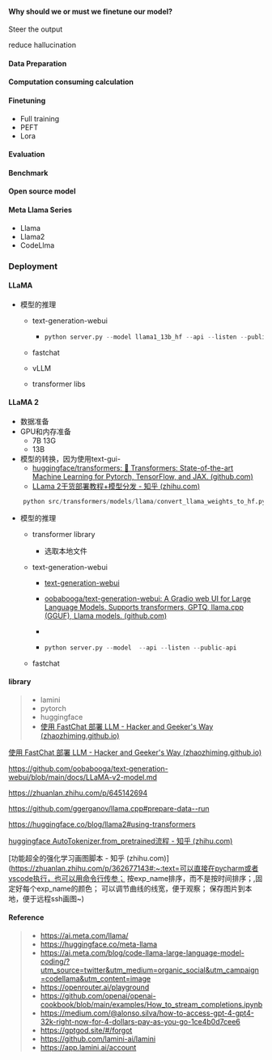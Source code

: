

#### Why should we or must we finetune our model?

Steer the output

reduce hallucination

 



#### Data Preparation



#### Computation consuming calculation





#### Finetuning

- Full training
- PEFT
- Lora



#### Evaluation

#### Benchmark





#### Open source model

#### Meta Llama Series

- Llama
- Llama2
- CodeLlma





### Deployment

#### LLaMA

- 模型的推理

  - text-generation-webui

    - ```python
      python server.py --model llama1_13b_hf --api --listen --public-api --gpu-memory 20 20 20
      ```

  - fastchat

  - vLLM

  - transformer libs

#### LLaMA 2

- 数据准备
- GPU和内存准备
  - 7B 13G
  - 13B 
- 模型的转换，因为使用text-gui-
  - [huggingface/transformers: 🤗 Transformers: State-of-the-art Machine Learning for Pytorch, TensorFlow, and JAX. (github.com)](https://github.com/huggingface/transformers)
  - [LLama 2干货部署教程+模型分发 - 知乎 (zhihu.com)](https://zhuanlan.zhihu.com/p/645142694)	

```python
	python src/transformers/models/llama/convert_llama_weights_to_hf.py --input_dir ../13B --model_size 13B --output_dir ../llama1_13b_hf
```

- 模型的推理

  - transformer library

    - 选取本地文件

  - text-generation-webui

    - [text-generation-webui](https://link.zhihu.com/?target=https%3A//github.com/oobabooga/text-generation-webui.git)
  
    - [oobabooga/text-generation-webui: A Gradio web UI for Large Language Models. Supports transformers, GPTQ, llama.cpp (GGUF), Llama models. (github.com)](https://github.com/oobabooga/text-generation-webui)

    - 
  
    - ```python
      python server.py --model  --api --listen --public-api
      ```
  
  - fastchat
  







#### library

> - lamini
> - pytorch
> - huggingface
> - [使用 FastChat 部署 LLM - Hacker and Geeker's Way (zhaozhiming.github.io)](https://zhaozhiming.github.io/2023/08/22/use-fastchat-deploy-llm/)



[使用 FastChat 部署 LLM - Hacker and Geeker's Way (zhaozhiming.github.io)](https://zhaozhiming.github.io/2023/08/22/use-fastchat-deploy-llm/)

https://github.com/oobabooga/text-generation-webui/blob/main/docs/LLaMA-v2-model.md

https://zhuanlan.zhihu.com/p/645142694

https://github.com/ggerganov/llama.cpp#prepare-data--run

https://huggingface.co/blog/llama2#using-transformers

[huggingface AutoTokenizer.from_pretrained流程 - 知乎 (zhihu.com)](https://zhuanlan.zhihu.com/p/621106604)

[功能超全的强化学习画图脚本 - 知乎 (zhihu.com)](https://zhuanlan.zhihu.com/p/362677143#:~:text=可以直接在pycharm或者vscode执行，也可以用命令行传参； 按exp_name排序，而不是按时间排序；,固定好每个exp_name的颜色； 可以调节曲线的线宽，便于观察； 保存图片到本地，便于远程ssh画图~)

#### Reference



> - https://ai.meta.com/llama/
> - https://huggingface.co/meta-llama
> - https://ai.meta.com/blog/code-llama-large-language-model-coding/?utm_source=twitter&utm_medium=organic_social&utm_campaign=codellama&utm_content=image
> - https://openrouter.ai/playground
> - https://github.com/openai/openai-cookbook/blob/main/examples/How_to_stream_completions.ipynb
> - https://medium.com/@alonso.silva/how-to-access-gpt-4-gpt4-32k-right-now-for-4-dollars-pay-as-you-go-1ce4b0d7cee6
> - https://gptgod.site/#/forgot
> - https://github.com/lamini-ai/lamini
> - https://app.lamini.ai/account

